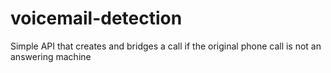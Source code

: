 # voicemail-detection
Simple API that creates and bridges a call if the original phone call is not an answering machine
